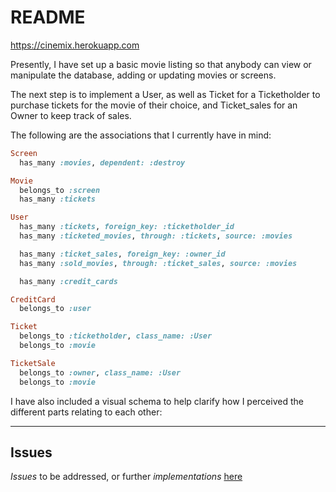 # README

https://cinemix.herokuapp.com

Presently, I have set up a basic movie listing so that anybody can view or manipulate the database, adding or updating movies or screens.

The next step is to implement a User, as well as Ticket for a Ticketholder to purchase tickets for the movie of their choice, and Ticket_sales for an Owner to keep track of sales.

The following are the associations that I currently have in mind:

```ruby
Screen
  has_many :movies, dependent: :destroy

Movie
  belongs_to :screen
  has_many :tickets

User
  has_many :tickets, foreign_key: :ticketholder_id
  has_many :ticketed_movies, through: :tickets, source: :movies

  has_many :ticket_sales, foreign_key: :owner_id
  has_many :sold_movies, through: :ticket_sales, source: :movies

  has_many :credit_cards

CreditCard
  belongs_to :user

Ticket
  belongs_to :ticketholder, class_name: :User
  belongs_to :movie

TicketSale
  belongs_to :owner, class_name: :User
  belongs_to :movie
```

I have also included a visual schema to help clarify how I perceived the different parts relating to each other: [](https://github.com/ThuyNT13/movie_theater/theater_schema.png)

---

Issues
---
*Issues* to be addressed, or further *implementations* [here](https://github.com/ThuyNT13/movie_theater/issues)

